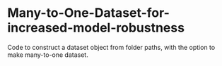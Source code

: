 # Many-to-One-Dataset-for-increased-model-robustness
Code to construct a dataset object from folder paths, with the option to make many-to-one dataset.
